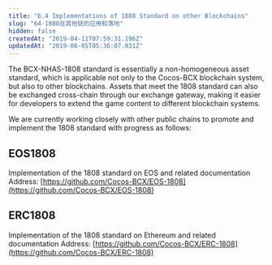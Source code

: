 ```yaml
---
title: "6.4 Implementations of 1808 Standard on other Blockchains"
slug: "64-1808在其他链的应用和落地"
hidden: false
createdAt: "2019-04-11T07:59:31.196Z"
updatedAt: "2019-06-05T05:36:07.931Z"
---
```

The BCX-NHAS-1808 standard is essentially a non-homogeneous asset standard, which is applicable not only to the Cocos-BCX blockchain system, but also to other blockchains. Assets that meet the 1808 standard can also be exchanged cross-chain through our exchange gateway, making it easier for developers to extend the game content to different blockchain systems.

We are currently working closely with other public chains to promote and implement the 1808 standard with progress as follows:

## EOS1808
Implementation of the 1808 standard on EOS and related documentation 
Address: [https://github.com/Cocos-BCX/EOS-1808](https://github.com/Cocos-BCX/EOS-1808)

## ERC1808
Implementation of the 1808 standard on Ethereum and related documentation Address: [https://github.com/Cocos-BCX/ERC-1808](https://github.com/Cocos-BCX/ERC-1808)